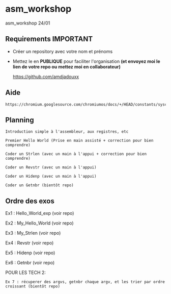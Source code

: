 # asm_workshop
asm_workshop 24/01

## Requirements **IMPORTANT**
- Créer un repository avec votre nom et prénoms

- Mettez le en **PUBLIQUE** pour faciliter l'organisation **(et envoyez moi le lien de votre repo ou mettez moi en collaborateur)**

    https://github.com/amdjadouxx


## Aide

    https://chromium.googlesource.com/chromiumos/docs/+/HEAD/constants/syscalls.md


## Planning 
    
    Introduction simple à l'assembleur, aux registres, etc

    Premier Hello World (Prise en main assisté + correction pour bien comprendre)

    Coder un Strlen (avec un main à l'appui + correction pour bien comprendre)

    Coder un Revstr (avec un main à l'appui)

    Coder un Hidenp (avec un main à l'appui)

    Coder un Getnbr (bientôt repo)


## Ordre des exos

Ex1 : Hello_World_exp (voir repo)

Ex2 : My_Hello_World (voir repo)

Ex3 : My_Strlen (voir repo)

Ex4 : Revstr (voir repo)

Ex5 : Hidenp (voir repo)

Ex6 : Getnbr (voir repo)

POUR LES TECH 2: 

    Ex 7 : récuperer des argvs, getnbr chaque argv, et les trier par ordre croissant (bientôt repo)